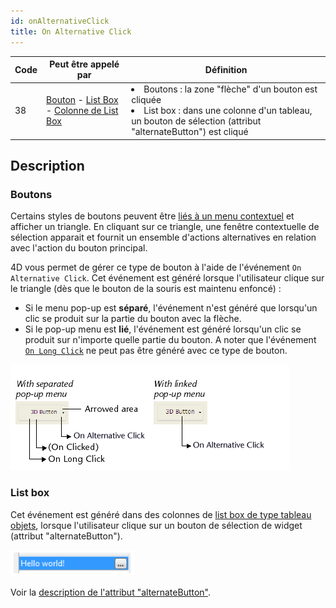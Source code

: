 ```yaml
---
id: onAlternativeClick
title: On Alternative Click
---
```


| Code | Peut être appelé par                                                                                                                                             | Définition                                         |
| ---- | ---------------------------------------------------------------------------------------------------------------------------------------------------------------- | -------------------------------------------------- |
| 38   | [Bouton](FormObjects/button_overview.md) - [List Box](FormObjects/listbox_overview.md) - [Colonne de List Box](FormObjects/listbox_overview.md#list-box-columns) | <li>Boutons : la zone "flèche" d'un bouton est cliquée</li><li>List box : dans une colonne d'un tableau, un bouton de sélection (attribut "alternateButton") est cliqué</li> |

## Description

### Boutons

Certains styles de boutons peuvent être [liés à un menu contextuel](FormObjects/properties_TextAndPicture.md#with-pop-up-menu) et afficher un triangle. En cliquant sur ce triangle, une fenêtre contextuelle de sélection apparait et fournit un ensemble d'actions alternatives en relation avec l'action du bouton principal.

4D vous permet de gérer ce type de bouton à l'aide de l'événement `On Alternative Click`. Cet événement est généré lorsque l'utilisateur clique sur le triangle (dès que le bouton de la souris est maintenu enfoncé) :

- Si le menu pop-up est **séparé**, l'événement n'est généré que lorsqu'un clic se produit sur la partie du bouton avec la flèche.
- Si le pop-up menu est **lié**, l'événement est généré lorsqu'un clic se produit sur n'importe quelle partie du bouton. A noter que l'événement [`On Long Click`](onLongClick.md) ne peut pas être généré avec ce type de bouton.

![](../assets/en/Events/clickevents.png)

### List box

Cet événement est généré dans des colonnes de [list box de type tableau objets](../FormObjects/listbox_overview.md#object-arrays-in-columns), lorsque l'utilisateur clique sur un bouton de sélection de widget (attribut "alternateButton").

![](../assets/en/FormObjects/listbox_column_objectArray_alternateButton.png)

Voir la [description de l'attribut "alternateButton"](FormObjects/listbox_overview.md#alternatebutton).
